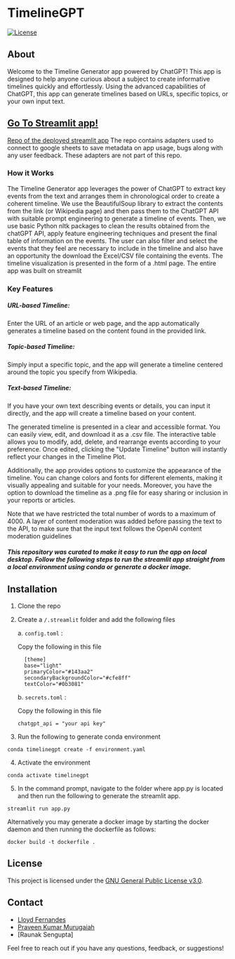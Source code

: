 # TimelineGPT

[![License](https://img.shields.io/badge/License-GPL-blue.svg)](LICENSE)

## About
Welcome to the Timeline Generator app powered by ChatGPT!
This app is designed to help anyone curious about a subject to create informative timelines quickly and effortlessly. Using the advanced capabilities of ChatGPT, this app can generate timelines based on URLs, specific topics, or your own input text.

## [Go To Streamlit app!](timelinegpt.streamlit.app)
 [Repo of the deployed streamlit app](https://github.com/praveen-kumar-data-science/timelineGen)
The repo contains adapters used to connect to google sheets to save metadata on app usage, bugs along with any user feedback. These adapters are not part of this repo.

### How it Works
The Timeline Generator app leverages the power of ChatGPT to extract key events from the text and arranges them in chronological order to create a coherent timeline.
We use the BeautifulSoup library to extract the contents from the link (or Wikipedia page) and then pass them to the ChatGPT API with suitable prompt engineering to generate a timeline of events. Then, we use basic Python nltk packages to clean the results obtained from the chatGPT API, apply feature engineering techniques and present the final table of information on the events.
The user can also filter and select the events that they feel are necessary to include in the timeline and also have an opportunity the download the Excel/CSV file containing the events. The timeline visualization is presented in the form of a .html page.
The entire app was built on streamlit

### Key Features
##### URL-based Timeline: 
Enter the URL of an article or web page, and the app automatically generates a timeline based on the content found in the provided link.

##### Topic-based Timeline: 
Simply input a specific topic, and the app will generate a timeline centered around the topic you specify from Wikipedia.

##### Text-based Timeline: 
If you have your own text describing events or details, you can input it directly, and the app will create a timeline based on your content.

The generated timeline is presented in a clear and accessible format. You can easily view, edit, and download it as a .csv file. The interactive table allows you to modify, add, delete, and rearrange events according to your preference. Once edited, clicking the "Update Timeline" button will instantly reflect your changes in the Timeline Plot.

Additionally, the app provides options to customize the appearance of the timeline. You can change colors and fonts for different elements, making it visually appealing and suitable for your needs. Moreover, you have the option to download the timeline as a .png file for easy sharing or inclusion in your reports or articles.

Note that we have restricted the total number of words to a maximum of 4000. A layer of content moderation was added before passing the text to the API, to make sure that the input text follows the OpenAI content moderation guidelines

##### This repository was curated to make it easy to run the app on local desktop. Follow the following steps to run the streamlit app straight from a local environment using conda or generate a docker image.

## Installation
1. Clone the repo
2. Create a ```/.streamlit``` folder and add the following files

   a. ```config.toml``` :

   Copy the following in this file
    ```
      [theme]
      base="light"
      primaryColor="#143aa2"
      secondaryBackgroundColor="#cfe8ff"
      textColor="#0b3081"
      ```
    
    b. ```secrets.toml``` :

   Copy the following in this file
    ```
    chatgpt_api = "your api key"
    ```

3. Run the following to generate conda environment
 ```
conda timelinegpt create -f environment.yaml
```
4. Activate the environment
```
conda activate timelinegpt
``` 
5. In the command prompt, navigate to the folder where app.py is located and then run the following to generate the streamlit app.
```
streamlit run app.py
```


Alternatively you may generate a docker image by starting the docker daemon and then running the dockerfile as follows:
```
docker build -t dockerfile .
```


## License

This project is licensed under the [GNU General Public License v3.0](LICENSE).

## Contact

- [Lloyd Fernandes](https://github.com/lloydf96)
- [Praveen Kumar Murugaiah](https://github.com/praveen-kumar-data-science)
- [Raunak Sengupta]

Feel free to reach out if you have any questions, feedback, or suggestions!
